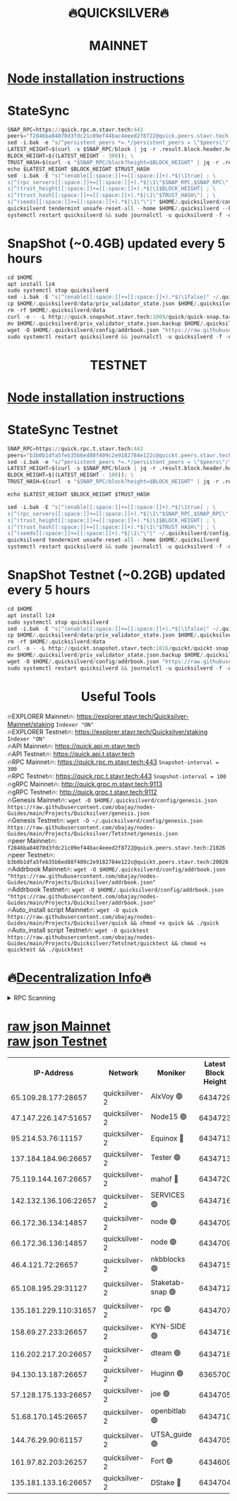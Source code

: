 <h1 align="center"> 🔥QUICKSILVER🔥</h1>

<h1 align="center"> MAINNET</h1>

[Node installation instructions](https://github.com/obajay/nodes-Guides/tree/main/Projects/Quicksilver)
=

# StateSync
```python
SNAP_RPC=https://quick.rpc.m.stavr.tech:443
peers="f2846ba84070d3fdc21c09ef44bac4eeed2f8722@quick.peers.stavr.tech:21026"
sed -i.bak -e "s/^persistent_peers *=.*/persistent_peers = \"$peers\"/" $HOME/.quicksilverd/config/config.toml
LATEST_HEIGHT=$(curl -s $SNAP_RPC/block | jq -r .result.block.header.height); \
BLOCK_HEIGHT=$((LATEST_HEIGHT - 300)); \
TRUST_HASH=$(curl -s "$SNAP_RPC/block?height=$BLOCK_HEIGHT" | jq -r .result.block_id.hash)
echo $LATEST_HEIGHT $BLOCK_HEIGHT $TRUST_HASH
sed -i.bak -E "s|^(enable[[:space:]]+=[[:space:]]+).*$|\1true| ; \
s|^(rpc_servers[[:space:]]+=[[:space:]]+).*$|\1\"$SNAP_RPC,$SNAP_RPC\"| ; \
s|^(trust_height[[:space:]]+=[[:space:]]+).*$|\1$BLOCK_HEIGHT| ; \
s|^(trust_hash[[:space:]]+=[[:space:]]+).*$|\1\"$TRUST_HASH\"| ; \
s|^(seeds[[:space:]]+=[[:space:]]+).*$|\1\"\"|" $HOME/.quicksilverd/config/config.toml
quicksilverd tendermint unsafe-reset-all --home $HOME/.quicksilverd --keep-addr-book
systemctl restart quicksilverd && sudo journalctl -u quicksilverd -f -o cat
```

# SnapShot (~0.4GB) updated every 5 hours
```python
cd $HOME
apt install lz4
sudo systemctl stop quicksilverd
sed -i.bak -E "s|^(enable[[:space:]]+=[[:space:]]+).*$|\1false|" ~/.quicksilverd/config/config.toml
cp $HOME/.quicksilverd/data/priv_validator_state.json $HOME/.quicksilverd/priv_validator_state.json.backup
rm -rf $HOME/.quicksilverd/data
curl -o - -L http://quick.snapshot.stavr.tech:1009/quick/quick-snap.tar.lz4 | lz4 -c -d - | tar -x -C $HOME/.quicksilverd --strip-components 2
mv $HOME/.quicksilverd/priv_validator_state.json.backup $HOME/.quicksilverd/data/priv_validator_state.json
wget -O $HOME/.quicksilverd/config/addrbook.json "https://raw.githubusercontent.com/obajay/nodes-Guides/main/Projects/Quicksilver/addrbook.json"
sudo systemctl restart quicksilverd && journalctl -u quicksilverd -f -o cat
```

<h1 align="center"> TESTNET</h1>

[Node installation instructions](https://github.com/obajay/nodes-Guides/tree/main/Projects/Quicksilver/Tetstnet)
=

# StateSync Testnet
```python
SNAP_RPC=https://quick.rpc.t.stavr.tech:443
peers="b3b0b1dfa5feb35b6ed88f409c2e9182784e122c@quickt.peers.stavr.tech:20026"
sed -i.bak -e "s/^persistent_peers *=.*/persistent_peers = \"$peers\"/" $HOME/.quicksilverd/config/config.toml
LATEST_HEIGHT=$(curl -s $SNAP_RPC/block | jq -r .result.block.header.height); \
BLOCK_HEIGHT=$((LATEST_HEIGHT - 100)); \
TRUST_HASH=$(curl -s "$SNAP_RPC/block?height=$BLOCK_HEIGHT" | jq -r .result.block_id.hash)

echo $LATEST_HEIGHT $BLOCK_HEIGHT $TRUST_HASH

sed -i.bak -E "s|^(enable[[:space:]]+=[[:space:]]+).*$|\1true| ; \
s|^(rpc_servers[[:space:]]+=[[:space:]]+).*$|\1\"$SNAP_RPC,$SNAP_RPC\"| ; \
s|^(trust_height[[:space:]]+=[[:space:]]+).*$|\1$BLOCK_HEIGHT| ; \
s|^(trust_hash[[:space:]]+=[[:space:]]+).*$|\1\"$TRUST_HASH\"| ; \
s|^(seeds[[:space:]]+=[[:space:]]+).*$|\1\"\"|" ~/.quicksilverd/config/config.toml
quicksilverd tendermint unsafe-reset-all --home $HOME/.quicksilverd
systemctl restart quicksilverd && sudo journalctl -u quicksilverd -f -o cat

```

# SnapShot Testnet (~0.2GB) updated every 5 hours
```python
cd $HOME
apt install lz4
sudo systemctl stop quicksilverd
sed -i.bak -E "s|^(enable[[:space:]]+=[[:space:]]+).*$|\1false|" ~/.quicksilverd/config/config.toml
cp $HOME/.quicksilverd/data/priv_validator_state.json $HOME/.quicksilverd/priv_validator_state.json.backup
rm -rf $HOME/.quicksilverd/data
curl -o - -L http://quickt.snapshot.stavr.tech:1016/quickt/quickt-snap.tar.lz4 | lz4 -c -d - | tar -x -C $HOME/.quicksilverd --strip-components 2
mv $HOME/.quicksilverd/priv_validator_state.json.backup $HOME/.quicksilverd/data/priv_validator_state.json
wget -O $HOME/.quicksilverd/config/addrbook.json "https://raw.githubusercontent.com/obajay/nodes-Guides/main/Projects/Quicksilver/Tetstnet/addrbook.json"
sudo systemctl restart quicksilverd && journalctl -u quicksilverd -f -o cat
```
 <h1 align="center"> Useful Tools</h1>

🔥EXPLORER Mainnet🔥:        https://explorer.stavr.tech/Quicksilver-Mainnet/staking    `Indexer "ON"` \
🔥EXPLORER Testnet🔥:        https://explorer.stavr.tech/Quicksilver/staking	        `Indexer "ON"` \
🔥API Mainnet🔥: 			 https://quick.api.m.stavr.tech \
🔥API Testnet🔥: 			 https://quick.api.t.stavr.tech \
🔥RPC Mainnet🔥:             https://quick.rpc.m.stavr.tech:443              `Snapshot-interval = 300` \
🔥RPC Testnet🔥:             https://quick.rpc.t.stavr.tech:443              `Snapshot-interval = 100` \
🔥gRPC Mainnet🔥:                    http://quick.grpc.m.stavr.tech:9113 \
🔥gRPC Testnet🔥:                    http://quick.grpc.t.stavr.tech:9112 \
🔥Genesis Mainnet🔥: `wget -O $HOME/.quicksilverd/config/genesis.json https://raw.githubusercontent.com/obajay/nodes-Guides/main/Projects/Quicksilver/genesis.json` \
🔥Genesis Testnet🔥: `wget -O ~/.quicksilverd/config/genesis.json https://raw.githubusercontent.com/obajay/nodes-Guides/main/Projects/Quicksilver/Tetstnet/genesis.json` \
🔥peer Mainnet🔥:					 `f2846ba84070d3fdc21c09ef44bac4eeed2f8722@quick.peers.stavr.tech:21026` \
🔥peer Testnet🔥:					 `b3b0b1dfa5feb35b6ed88f409c2e9182784e122c@quickt.peers.stavr.tech:20026` \
🔥Addrbook Mainnet🔥:    ```wget -O $HOME/.quicksilverd/config/addrbook.json "https://raw.githubusercontent.com/obajay/nodes-Guides/main/Projects/Quicksilver/addrbook.json"``` \
🔥Addrbook Testnet🔥:    ```wget -O $HOME/.quicksilverd/config/addrbook.json "https://raw.githubusercontent.com/obajay/nodes-Guides/main/Projects/Quicksilver/addrbook.json"``` \
🔥Auto_install script Mainnet🔥: ```wget -O quick https://raw.githubusercontent.com/obajay/nodes-Guides/main/Projects/Quicksilver/quick && chmod +x quick && ./quick``` \
🔥Auto_install script Testnet🔥: ```wget -O quicktest https://raw.githubusercontent.com/obajay/nodes-Guides/main/Projects/Quicksilver/Tetstnet/quicktest && chmod +x quicktest && ./quicktest```

🔥[Decentralization Info](https://github.com/obajay/StateSync-snapshots/tree/main/Projects/Quicksilver/Decentralization)🔥
=

<details>
<summary>RPC Scanning</summary>

<h2 align="center"> We scan nodes in real time every 4 hours. And we provide the final result of RPC endpoints.
We cannot influence the operation of these nodes in any way. </h2>


```python
If Voting Power is higher than 0 --> then the Node is a validator of the network and may be subject to attack and be a potential threat to the chain.
```
```python
We marked such validators with a red symbol
```

</details>

[raw json Mainnet](https://rpc-check.quickm.stavr.tech/quickm/rpc-quickm-result.json) \
[raw json Testnet](https://github.com/obajay/StateSync-snapshots/tree/main/Projects/Quicksilver/Rpc-Check-Testnet)
=


<table><tr><th>IP-Address</th><th>Network</th><th>Moniker</th><th>Latest Block Height</th><th>Earliest Block Height</th><th>Catching Up</th><th>Tx Index</th><th>Voting Power</th><th>Scan Time</th></tr><tr><td>65.109.28.177:28657</td><td>quicksilver-2</td><td>AlxVoy 🟢</td><td>6434729</td><td>3562001</td><td>False</td><td>off</td><td>0</td><td>2024-03-17T10:16:25.646453506UTC</td></tr><tr><td>47.147.226.147:51657</td><td>quicksilver-2</td><td>Node15 🟢</td><td>6434723</td><td>5151648</td><td>False</td><td>off</td><td>0</td><td>2024-03-17T10:15:51.880458526UTC</td></tr><tr><td>95.214.53.76:11157</td><td>quicksilver-2</td><td>Equinox 🔴</td><td>6434713</td><td>5322496</td><td>False</td><td>on</td><td>215790</td><td>2024-03-17T10:14:54.560491322UTC</td></tr><tr><td>137.184.184.96:26657</td><td>quicksilver-2</td><td>Tester 🟢</td><td>6434713</td><td>5550692</td><td>False</td><td>off</td><td>0</td><td>2024-03-17T10:14:55.399002999UTC</td></tr><tr><td>75.119.144.167:26657</td><td>quicksilver-2</td><td>mahof 🔴</td><td>6434720</td><td>5654794</td><td>False</td><td>on</td><td>287749</td><td>2024-03-17T10:15:34.353398149UTC</td></tr><tr><td>142.132.136.106:22657</td><td>quicksilver-2</td><td>SERVICES 🟢</td><td>6434716</td><td>5920001</td><td>False</td><td>on</td><td>0</td><td>2024-03-17T10:15:13.230207271UTC</td></tr><tr><td>66.172.36.134:14857</td><td>quicksilver-2</td><td>node 🟢</td><td>6434709</td><td>5950756</td><td>False</td><td>on</td><td>0</td><td>2024-03-17T10:14:30.417126285UTC</td></tr><tr><td>66.172.36.136:14857</td><td>quicksilver-2</td><td>node 🟢</td><td>6434709</td><td>5950756</td><td>False</td><td>on</td><td>0</td><td>2024-03-17T10:14:33.225532595UTC</td></tr><tr><td>46.4.121.72:26657</td><td>quicksilver-2</td><td>nkbblocks 🟢</td><td>6434715</td><td>6056301</td><td>False</td><td>on</td><td>0</td><td>2024-03-17T10:15:03.916205413UTC</td></tr><tr><td>65.108.195.29:31127</td><td>quicksilver-2</td><td>Staketab-snap 🟢</td><td>6434712</td><td>6075001</td><td>False</td><td>off</td><td>0</td><td>2024-03-17T10:14:48.143501273UTC</td></tr><tr><td>135.181.229.110:31657</td><td>quicksilver-2</td><td>rpc 🟢</td><td>6434707</td><td>6133480</td><td>False</td><td>on</td><td>0</td><td>2024-03-17T10:14:17.038577215UTC</td></tr><tr><td>158.69.27.233:26657</td><td>quicksilver-2</td><td>KYN-SIDE 🟢</td><td>6434716</td><td>6159001</td><td>False</td><td>on</td><td>0</td><td>2024-03-17T10:15:08.580022997UTC</td></tr><tr><td>116.202.217.20:26657</td><td>quicksilver-2</td><td>dteam 🟢</td><td>6434718</td><td>6169501</td><td>False</td><td>on</td><td>0</td><td>2024-03-17T10:15:23.852891459UTC</td></tr><tr><td>94.130.13.187:26657</td><td>quicksilver-2</td><td>Huginn 🟢</td><td>6365700</td><td>6231630</td><td>False</td><td>on</td><td>0</td><td>2024-03-17T10:15:13.443312832UTC</td></tr><tr><td>57.128.175.133:26657</td><td>quicksilver-2</td><td>joe 🟢</td><td>6434705</td><td>6246344</td><td>False</td><td>on</td><td>0</td><td>2024-03-17T10:14:04.003505481UTC</td></tr><tr><td>51.68.170.145:26657</td><td>quicksilver-2</td><td>openbitlab 🟢</td><td>6434710</td><td>6309483</td><td>False</td><td>on</td><td>0</td><td>2024-03-17T10:14:37.608211367UTC</td></tr><tr><td>144.76.29.90:61157</td><td>quicksilver-2</td><td>UTSA_guide 🟢</td><td>6434705</td><td>6316825</td><td>False</td><td>on</td><td>0</td><td>2024-03-17T10:14:03.720122352UTC</td></tr><tr><td>161.97.82.203:26257</td><td>quicksilver-2</td><td>Fort 🟢</td><td>6434609</td><td>6365727</td><td>False</td><td>on</td><td>0</td><td>2024-03-17T10:13:58.752661620UTC</td></tr><tr><td>135.181.133.16:26657</td><td>quicksilver-2</td><td>DStake 🔴</td><td>6434704</td><td>6378597</td><td>False</td><td>on</td><td>79272</td><td>2024-03-17T10:14:03.232992397UTC</td></tr></table>
